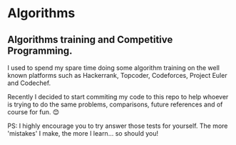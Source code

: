 # Algorithms

## Algorithms training and Competitive Programming.

I used to spend my spare time doing some algorithm training on the well known platforms such as Hackerrank, Topcoder, Codeforces, Project Euler and Codechef.

Recently I decided to start commiting my code to this repo to help whoever is trying to do the same problems, comparisons, future references and of course for fun. 😊

PS: I highly encourage you to try answer those tests for yourself. The more 'mistakes' I make,
the more I learn... so should you!
